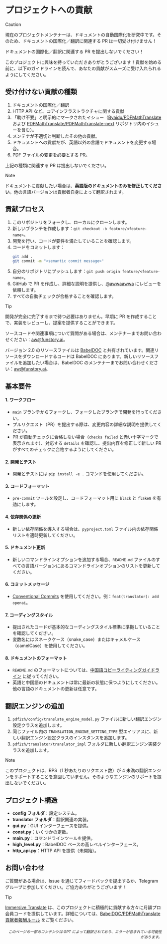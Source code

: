 # プロジェクトへの貢献

> [!CAUTION]
>
> 現在のプロジェクトメンテナーは、ドキュメントの自動国際化を研究中です。そのため、ドキュメントの国際化／翻訳に関連する PR は一切受け付けません！
>
> ドキュメントの国際化／翻訳に関連する PR を提出しないでください！

このプロジェクトに興味を持っていただきありがとうございます！貢献を始める前に、以下のガイドラインを読んで、あなたの貢献がスムーズに受け入れられるようにしてください。

## 受け付けない貢献の種類

1. ドキュメントの国際化／翻訳
2. HTTP API など、コアインフラストラクチャに関する貢献
3. 「助け不要」と明示的にマークされたイシュー（[Byaidu/PDFMathTranslate](Byaidu/PDFMathTranslate) および [PDFMathTranslate/PDFMathTranslate-next](PDFMathTranslate/PDFMathTranslate-next) リポジトリ内のイシューを含む）。
4. メンテナが不適切と判断したその他の貢献。
5. ドキュメントへの貢献だが、英語以外の言語でドキュメントを変更する場合。
6. PDF ファイルの変更を必要とする PR。

上記の種類に関連する PR は提出しないでください。

> [!NOTE]
>
> ドキュメントに貢献したい場合は、**英語版のドキュメントのみを修正してください**。他の言語バージョンは貢献者自身によって翻訳されます。

## 貢献プロセス

1. このリポジトリをフォークし、ローカルにクローンします。
2. 新しいブランチを作成します：`git checkout -b feature/<feature-name>`。
3. 開発を行い、コードが要件を満たしていることを確認します。
4. コードをコミットします：
   ```bash
   git add .
   git commit -m "<semantic commit message>"
   ```
5. 自分のリポジトリにプッシュします：`git push origin feature/<feature-name>`。
6. GitHub で PR を作成し、詳細な説明を提供し、[@awwaawwa](https://github.com/awwaawwa) にレビューを依頼します。
7. すべての自動チェックが合格することを確認します。

> [!TIP]
>
> 開発が完全に完了するまで待つ必要はありません。早期に PR を作成することで、実装をレビューし、提案を提供することができます。
>
> ソースコードや関連事項について質問がある場合は、メンテナーまでお問い合わせください：aw@funstory.ai。
>
> バージョン 2.0 のリソースファイルは [BabelDOC](https://github.com/funstory-ai/BabelDOC) と共有されています。関連リソースをダウンロードするコードは BabelDOC にあります。新しいリソースファイルを追加したい場合は、BabelDOC のメンテナーまでお問い合わせください：aw@funstory.ai。

## 基本要件

<h4 id="sop">1. ワークフロー</h4>

   - `main` ブランチからフォークし、フォークしたブランチで開発を行ってください。
- プルリクエスト（PR）を提出する際は、変更内容の詳細な説明を提供してください。
- PR が自動チェックに合格しない場合（`checks failed` と赤い十字マークで表示されます）、対応する `details` を確認し、提出内容を修正して新しい PR がすべてのチェックに合格するようにしてください。


<h4 id="dev&test">2. 開発とテスト</h4>

   - 開発とテストには `pip install -e .` コマンドを使用してください。


<h4 id="format">3. コードフォーマット</h4>

   - `pre-commit` ツールを設定し、コードフォーマット用に `black` と `flake8` を有効にします。


<h4 id="requpdate">4. 依存関係の更新</h4>

   - 新しい依存関係を導入する場合は、`pyproject.toml` ファイル内の依存関係リストを適時更新してください。


<h4 id="docupdate">5. ドキュメント更新</h4>

   - 新しいコマンドラインオプションを追加する場合、`README.md` ファイルのすべての言語バージョンにあるコマンドラインオプションのリストを更新してください。


<h4 id="commitmsg">6. コミットメッセージ</h4>

   - [Conventional Commits](https://www.conventionalcommits.org/en/v1.0.0/) を使用してください。例：`feat(translator): add openai`。


<h4 id="codestyle">7. コーディングスタイル</h4>

   - 提出されたコードが基本的なコーディングスタイル標準に準拠していることを確認してください。
   - 変数名にはスネークケース（snake_case）またはキャメルケース（camelCase）を使用してください。


<h4 id="doctypo">8. ドキュメントのフォーマット</h4>

   - `README.md` のフォーマットについては、[中国語コピーライティングガイドライン](https://github.com/sparanoid/chinese-copywriting-guidelines) に従ってください。
   - 英語と中国語のドキュメントは常に最新の状態に保つようにしてください。他の言語のドキュメントの更新は任意です。

## 翻訳エンジンの追加

1. `pdf2zh/config/translate_engine_model.py` ファイルに新しい翻訳エンジン設定クラスを追加します。
2. 同じファイル内の `TRANSLATION_ENGINE_SETTING_TYPE` 型エイリアスに、新しい翻訳エンジン設定クラスのインスタンスを追加します。
3. `pdf2zh/translator/translator_impl` フォルダに新しい翻訳エンジン実装クラスを追加します。

> [!NOTE]
>
> このプロジェクトは、RPS（1 秒あたりのリクエスト数）が 4 未満の翻訳エンジンをサポートすることを意図していません。そのようなエンジンのサポートを提出しないでください。

## プロジェクト構造

- **config フォルダ**：設定システム。
- **translator フォルダ**：翻訳関連の実装。
- **gui.py**：GUI インターフェースを提供。
- **const.py**：いくつかの定数。
- **main.py**：コマンドラインツールを提供。
- **high_level.py**：BabelDOC ベースの高レベルインターフェース。
- **http_api.py**：HTTP API を提供（未開始）。

## お問い合わせ

ご質問がある場合は、Issue を通じてフィードバックを提出するか、Telegram グループに参加してください。ご協力ありがとうございます！

> [!TIP]
>
> [Immersive Translate](https://immersivetranslate.com) は、このプロジェクトに積極的に貢献する方々に月額プロ会員コードを提供しています。詳細については、[BabelDOC/PDFMathTranslate 貢献者報酬ルール](https://funstory-ai.github.io/BabelDOC/CONTRIBUTOR_REWARD/) をご覧ください。

<div align="right"> 
<h6><small>このページの一部のコンテンツは GPT によって翻訳されており、エラーが含まれている可能性があります。</small></h6>